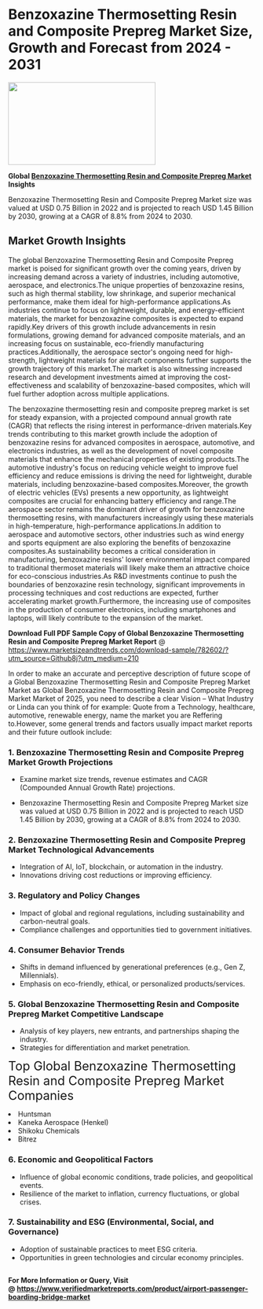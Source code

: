 <H1>Benzoxazine Thermosetting Resin and Composite Prepreg Market Size, Growth and Forecast from 2024 - 2031</H1><img class="aligncenter size-medium wp-image-584254" src="https://thirdeyenews.in/wp-content/uploads/2024/09/Global-Market-Research-300x168.jpeg" alt="" width="300" height="168" /><p><strong>Global&nbsp;<a href="https://www.marketsizeandtrends.com/download-sample/782602/?utm_source=Github8j?utm_medium=210">Benzoxazine Thermosetting Resin and Composite Prepreg Market</a> Insights</strong></p><p>Benzoxazine Thermosetting Resin and Composite Prepreg Market size was valued at USD 0.75 Billion in 2022 and is projected to reach USD 1.45 Billion by 2030, growing at a CAGR of 8.8% from 2024 to 2030.</p><p><h2>Market Growth Insights</h2> <p>The global Benzoxazine Thermosetting Resin and Composite Prepreg market is poised for significant growth over the coming years, driven by increasing demand across a variety of industries, including automotive, aerospace, and electronics.The unique properties of benzoxazine resins, such as high thermal stability, low shrinkage, and superior mechanical performance, make them ideal for high-performance applications.As industries continue to focus on lightweight, durable, and energy-efficient materials, the market for benzoxazine composites is expected to expand rapidly.Key drivers of this growth include advancements in resin formulations, growing demand for advanced composite materials, and an increasing focus on sustainable, eco-friendly manufacturing practices.Additionally, the aerospace sector's ongoing need for high-strength, lightweight materials for aircraft components further supports the growth trajectory of this market.The market is also witnessing increased research and development investments aimed at improving the cost-effectiveness and scalability of benzoxazine-based composites, which will fuel further adoption across multiple applications.</p> <p>The benzoxazine thermosetting resin and composite prepreg market is set for steady expansion, with a projected compound annual growth rate (CAGR) that reflects the rising interest in performance-driven materials.Key trends contributing to this market growth include the adoption of benzoxazine resins for advanced composites in aerospace, automotive, and electronics industries, as well as the development of novel composite materials that enhance the mechanical properties of existing products.The automotive industry's focus on reducing vehicle weight to improve fuel efficiency and reduce emissions is driving the need for lightweight, durable materials, including benzoxazine-based composites.Moreover, the growth of electric vehicles (EVs) presents a new opportunity, as lightweight composites are crucial for enhancing battery efficiency and range.The aerospace sector remains the dominant driver of growth for benzoxazine thermosetting resins, with manufacturers increasingly using these materials in high-temperature, high-performance applications.In addition to aerospace and automotive sectors, other industries such as wind energy and sports equipment are also exploring the benefits of benzoxazine composites.As sustainability becomes a critical consideration in manufacturing, benzoxazine resins' lower environmental impact compared to traditional thermoset materials will likely make them an attractive choice for eco-conscious industries.As R&D investments continue to push the boundaries of benzoxazine resin technology, significant improvements in processing techniques and cost reductions are expected, further accelerating market growth.Furthermore, the increasing use of composites in the production of consumer electronics, including smartphones and laptops, will likely contribute to the expansion of the market.<p><span class=""><strong>Download Full PDF Sample Copy of Global Benzoxazine Thermosetting Resin and Composite Prepreg Market Report</strong> @ <a href="https://www.marketsizeandtrends.com/download-sample/782602/?utm_source=Github8j?utm_medium=210" target="_blank">https://www.marketsizeandtrends.com/download-sample/782602/?utm_source=Github8j?utm_medium=210</a></span></p><p>In order to make an accurate and perceptive description of future scope of a Global&nbsp;Benzoxazine Thermosetting Resin and Composite Prepreg Market Market as Global&nbsp;Benzoxazine Thermosetting Resin and Composite Prepreg Market Market of 2025, you need to describe a clear Vision &ndash; What Industry or Linda can you think of for example: Quote from a Technology, healthcare, automotive, renewable energy, name the market you are Reffering to.However, some general trends and factors usually impact market reports and their future outlook include:</p><h3>1.&nbsp;<strong>Benzoxazine Thermosetting Resin and Composite Prepreg Market Growth Projections</strong></h3><ul><li>Examine market size trends, revenue estimates and CAGR (Compounded Annual Growth Rate) projections.</li><li><p>Benzoxazine Thermosetting Resin and Composite Prepreg Market size was valued at USD 0.75 Billion in 2022 and is projected to reach USD 1.45 Billion by 2030, growing at a CAGR of 8.8% from 2024 to 2030.</p></li></ul><h3>2.&nbsp;<strong>Benzoxazine Thermosetting Resin and Composite Prepreg Market Technological Advancements</strong></h3><ul><li>Integration of AI, IoT, blockchain, or automation in the industry.</li><li>Innovations driving cost reductions or improving efficiency.</li></ul><h3>3.&nbsp;<strong>Regulatory and Policy Changes</strong></h3><ul><li>Impact of global and regional regulations, including sustainability and carbon-neutral goals.</li><li>Compliance challenges and opportunities tied to government initiatives.</li></ul><h3>4.&nbsp;<strong>Consumer Behavior Trends</strong></h3><ul><li>Shifts in demand influenced by generational preferences (e.g., Gen Z, Millennials).</li><li>Emphasis on eco-friendly, ethical, or personalized products/services.</li></ul><h3>5.&nbsp;<strong>Global Benzoxazine Thermosetting Resin and Composite Prepreg Market Competitive Landscape</strong></h3><ul><li>Analysis of key players, new entrants, and partnerships shaping the industry.</li><li>Strategies for differentiation and market penetration.</li></ul><p data-pm-slice="1 1 []"><span style="color: inherit; font-family: inherit; font-size: 25px;">Top Global Benzoxazine Thermosetting Resin and Composite Prepreg Market Companies</span></p><div class="" data-test-id=""><p><li>Huntsman</li><li> Kaneka Aerospace (Henkel)</li><li> Shikoku Chemicals</li><li> Bitrez</li></p></div><h3>6.&nbsp;<strong>Economic and Geopolitical Factors</strong></h3><ul><li>Influence of global economic conditions, trade policies, and geopolitical events.</li><li>Resilience of the market to inflation, currency fluctuations, or global crises.</li></ul><h3>7.&nbsp;<strong>Sustainability and ESG (Environmental, Social, and Governance)</strong></h3><ul><li>Adoption of sustainable practices to meet ESG criteria.</li><li>Opportunities in green technologies and circular economy principles.</li></ul><h2><strong style="font-size: 14px;">For More Information or Query, Visit @&nbsp;</strong><a style="background-color: #ffffff; font-size: 14px;" href="https://www.marketsizeandtrends.com/report/benzoxazine-thermosetting-resin-and-composite-prepreg-market/" target="_blank">https://www.verifiedmarketreports.com/product/airport-passenger-boarding-bridge-market</a></h2>